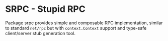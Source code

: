 # SRPC - Stupid RPC

Package srpc provides simple and composable RPC implementation, similar to
standard `net/rpc` but with `context.Context` support and type-safe client/server
stub generation tool.
